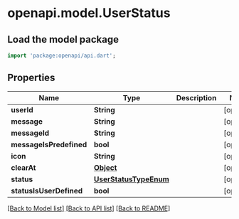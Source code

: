 # openapi.model.UserStatus

## Load the model package
```dart
import 'package:openapi/api.dart';
```

## Properties
Name | Type | Description | Notes
------------ | ------------- | ------------- | -------------
**userId** | **String** |  | [optional] 
**message** | **String** |  | [optional] 
**messageId** | **String** |  | [optional] 
**messageIsPredefined** | **bool** |  | [optional] 
**icon** | **String** |  | [optional] 
**clearAt** | [**Object**](.md) |  | [optional] 
**status** | [**UserStatusTypeEnum**](UserStatusTypeEnum.md) |  | [optional] 
**statusIsUserDefined** | **bool** |  | [optional] 

[[Back to Model list]](../README.md#documentation-for-models) [[Back to API list]](../README.md#documentation-for-api-endpoints) [[Back to README]](../README.md)


